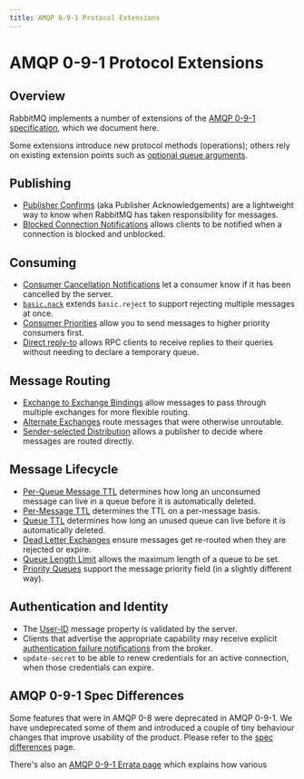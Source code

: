 ```yaml
---
title: AMQP 0-9-1 Protocol Extensions
---
```

<!--
Copyright (c) 2005-2025 Broadcom. All Rights Reserved. The term "Broadcom" refers to Broadcom Inc. and/or its subsidiaries.

All rights reserved. This program and the accompanying materials
are made available under the terms of the under the Apache License,
Version 2.0 (the "License”); you may not use this file except in compliance
with the License. You may obtain a copy of the License at

https://www.apache.org/licenses/LICENSE-2.0

Unless required by applicable law or agreed to in writing, software
distributed under the License is distributed on an "AS IS" BASIS,
WITHOUT WARRANTIES OR CONDITIONS OF ANY KIND, either express or implied.
See the License for the specific language governing permissions and
limitations under the License.
-->

# AMQP 0-9-1 Protocol Extensions

## Overview

RabbitMQ implements a number of extensions of the
[AMQP 0-9-1 specification](./specification), which we
document here.

Some extensions introduce new protocol methods (operations); others rely on existing
extension points such as [optional queue arguments](./queues#optional-arguments).

## Publishing

 * [Publisher Confirms](./confirms) (aka Publisher Acknowledgements) are a lightweight way to know when
   RabbitMQ has taken responsibility for messages.
 * [Blocked Connection Notifications](./connection-blocked)
   allows clients to be notified when a connection is blocked and unblocked.

## Consuming

 * [Consumer Cancellation Notifications](./consumer-cancel) let a consumer know if it has been cancelled by the server.
 * [`basic.nack`](./nack) extends `basic.reject` to support rejecting multiple messages at once.
 * [Consumer Priorities](./consumer-priority) allow you to send messages to higher priority consumers first.
 * [Direct reply-to](./direct-reply-to) allows RPC clients to receive replies to their queries without needing
   to declare a temporary queue.

## Message Routing

 * [Exchange to Exchange Bindings](./e2e) allow
   messages to pass through multiple exchanges for more flexible routing.
 * [Alternate Exchanges](./ae) route messages that were otherwise unroutable.
 * [Sender-selected Distribution](./sender-selected) allows a publisher to decide where messages
   are routed directly.

## Message Lifecycle

 * [Per-Queue Message TTL](./ttl#per-queue-message-ttl)
   determines how long an unconsumed message can live in a queue before
   it is automatically deleted.
 * [Per-Message TTL](./ttl#per-message-ttl-in-publishers) determines the TTL on a per-message basis.
 * [Queue TTL](./ttl#queue-ttl) determines how
   long an unused queue can live before it is automatically deleted.
 * [Dead Letter Exchanges](./dlx) ensure messages get re-routed when they are rejected or expire.
 * [Queue Length Limit](./maxlength) allows the maximum length of a queue to be set.
 * [Priority Queues](./priority) support the message priority field (in a slightly different way).

## Authentication and Identity

 * The [User-ID](./validated-user-id) message property is validated by the server.
 * Clients that advertise the appropriate capability may receive
   explicit [authentication failure notifications](./auth-notification) from the broker.
 * `update-secret`
   to be able to renew credentials for an active connection, when those credentials can expire.


## AMQP 0-9-1 Spec Differences

Some features that were in AMQP 0-8 were deprecated in AMQP
0-9-1. We have undeprecated some of them and introduced a
couple of tiny behaviour changes that improve usability of
the product. Please refer to the [spec differences](./spec-differences) page.

There's also an [AMQP 0-9-1 Errata page](/amqp-0-9-1-errata) which explains how various
